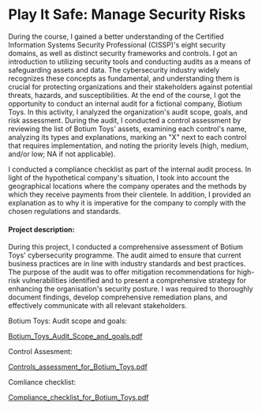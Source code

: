 <h1>Play It Safe: Manage Security Risks</h1>

During the course, I gained a better understanding of the Certified Information Systems Security Professional (CISSP)'s eight security domains, as well as distinct security frameworks and controls. I got an introduction to utilizing security tools and conducting audits as a means of safeguarding assets and data. The cybersecurity industry widely recognizes these concepts as fundamental, and understanding them is crucial for protecting organizations and their stakeholders against potential threats, hazards, and susceptibilities. At the end of the course, I got the opportunity to conduct an internal audit for a fictional company, Biotium Toys. In this activity, I analyzed the organization's audit scope, goals, and risk assessment. During the audit, I conducted a control assessment by reviewing the list of Botium Toys' assets, examining each control's name, analyzing its types and explanations, marking an "X" next to each control that requires implementation, and noting the priority levels (high, medium, and/or low; NA if not applicable).

I conducted a compliance checklist as part of the internal audit process. In light of the hypothetical company's situation, I took into account the geographical locations where the company operates and the methods by which they receive payments from their clientele. In addition, I provided an explanation as to why it is imperative for the company to comply with the chosen regulations and standards.

<h4>Project description:</h4>

During this project, I conducted a comprehensive assessment of Botium Toys' cybersecurity programme. The audit aimed to ensure that current business practices are in line with industry standards and best practices. The purpose of the audit was to offer mitigation recommendations for high-risk vulnerabilities identified and to present a comprehensive strategy for enhancing the organisation's security posture. I was required to thoroughly document findings, develop comprehensive remediation plans, and effectively communicate with all relevant stakeholders.

Botium Toys: Audit scope and goals:

[Botium_Toys_Audit_Scope_and_goals.pdf](https://github.com/clintonsenaye/ClintonSenaye/files/12501371/Botium_Toys_Audit_Scope_and_goals.pdf)

Control Assesment:

[Controls_assessment_for_Botium_Toys.pdf](https://github.com/clintonsenaye/ClintonSenaye/files/12501372/Controls_assessment_for_Botium_Toys.pdf)

Comliance checklist:

[Compliance_checklist_for_Botium_Toys.pdf](https://github.com/clintonsenaye/ClintonSenaye/files/12501374/Compliance_checklist_for_Botium_Toys.pdf)
